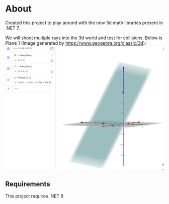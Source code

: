 # About
Created this project to play around with the new 3d math libraries present in .NET 7.

We will shoot multiple rays into the 3d world and test for collisions.
Below is Plane 1 (Image generated by https://www.geogebra.org/classic/3d):
![Plane1](plane1.png)

## Requirements

This project requires .NET 8
